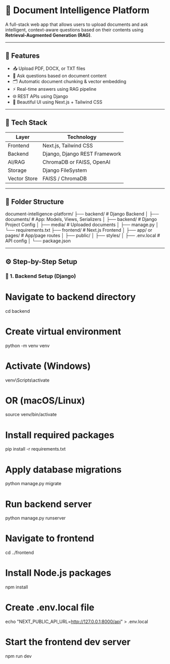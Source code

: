 # 🧠 Document Intelligence Platform

A full-stack web app that allows users to upload documents and ask intelligent, context-aware questions based on their contents using **Retrieval-Augmented Generation (RAG)**.

---

## 🚀 Features

- 📤 Upload PDF, DOCX, or TXT files
- 🧠 Ask questions based on document content
- 🗂️ Automatic document chunking & vector embedding
- ⚡ Real-time answers using RAG pipeline
- 🌐 REST APIs using Django
- 🎨 Beautiful UI using Next.js + Tailwind CSS

---

## 🔧 Tech Stack

| Layer       | Technology              |
|-------------|--------------------------|
| Frontend    | Next.js, Tailwind CSS    |
| Backend     | Django, Django REST Framework |
| AI/RAG      | ChromaDB or FAISS, OpenAI |
| Storage     | Django FileSystem        |
| Vector Store| FAISS / ChromaDB         |

---

## 📁 Folder Structure

document-intelligence-platform/
├── backend/ # Django Backend
│ ├── documents/ # App: Models, Views, Serializers
│ ├── backend/ # Django Project Config
│ ├── media/ # Uploaded documents
│ ├── manage.py
│ └── requirements.txt
├── frontend/ # Next.js Frontend
│ ├── app/ or pages/ # App/page routes
│ ├── public/
│ ├── styles/
│ ├── .env.local # API config
│ └── package.json


---

## ⚙️ Step-by-Step Setup

### 🐍 1. Backend Setup (Django)

# Navigate to backend directory
cd backend

# Create virtual environment
python -m venv venv

# Activate (Windows)
venv\Scripts\activate

# OR (macOS/Linux)
source venv/bin/activate

# Install required packages
pip install -r requirements.txt

# Apply database migrations
python manage.py migrate

# Run backend server
python manage.py runserver



# Navigate to frontend
cd ../frontend

# Install Node.js packages
npm install

# Create .env.local file
echo "NEXT_PUBLIC_API_URL=http://127.0.0.1:8000/api" > .env.local

# Start the frontend dev server
npm run dev

